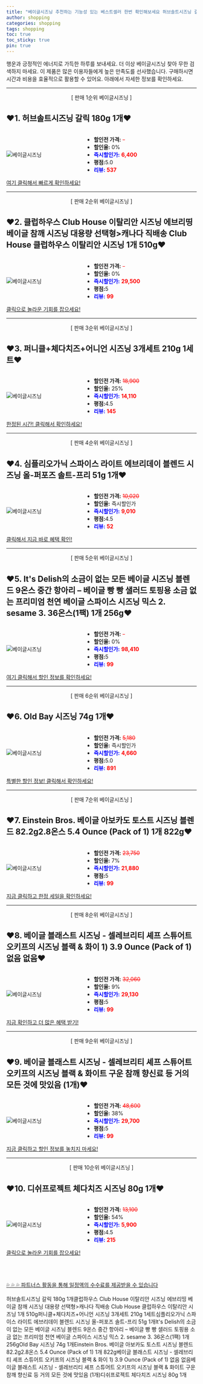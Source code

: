 ```yaml
---
title: "베이글시즈닝 추천하는 기능성 있는 베스트셀러 한번 확인해보세요 허브솔트시즈닝 갈릭 180g 1개"
author: shopping
categories: shopping
tags: shopping
toc: true
toc_sticky: true
pin: true
---
```

행운과 긍정적인 에너지로 가득한 하루를 보내세요. 더 이상 베이글시즈닝 찾아 무한 검색하지 마세요. 이 제품은 많은 이용자들에게 높은 만족도를 선사했습니다. 구매하시면 시간과 비용을 효율적으로 활용할 수 있어요. 아래에서 자세한 정보를 확인하세요.

---
<p class="toplist" style="margin: 0 auto; display: block; width: fit-content;">[ 판매 1순위 베이글시즈닝 ]</p>

<h2><strong>❤️1. 허브솔트시즈닝 갈릭 180g 1개❤️</strong></h2>

<div style="display: flex; align-items: center;">
    <div style="flex: 0.4;">
        <img src="https://thumbnail8.coupangcdn.com/thumbnails/remote/230x230ex/image/rs_quotation_api/a0ujjtjp/8d417e01012a4e05a9f34bbb6c1472a0.png" alt="베이글시즈닝" style="max-width: 100%;">
    </div>
    <div style="flex: 0.6; margin-left: 10px;">
        <ul>
            <li><strong>할인전 가격:</strong> <del style="color: red;">-</del></li>
            <li><strong>할인율:</strong> 0%</li>
            <li><span style='color:blue'><strong>즉시할인가:</strong></span> <span style='color:red'><strong>6,400</strong></span></li>
            <li><strong>평점:</strong>5.0</li>
            <li><span style='color:blue'><strong>리뷰:</strong></span> <span style='color:red'><strong>537</strong></span></li>
        </ul>
    </div>
</div>
<div class="center">
    <a href="https://selin100587.github.io?lptag=AF9450613&subid=githubio&pageKey=4970898416&traceid=V0-153&itemId=6599526819&vendorItemId=73893460046" class="myButton">
        여기 클릭해서 빠르게 확인하세요!
    </a>
</div>


---
<p class="toplist" style="margin: 0 auto; display: block; width: fit-content;">[ 판매 2순위 베이글시즈닝 ]</p>

<h2><strong>❤️2. 클럽하우스 Club House 이탈리안 시즈닝 에브리띵 베이글 참깨 시즈닝 대용량 선택형>캐나다 직배송 Club House 클럽하우스 이탈리안 시즈닝 1개 510g❤️</strong></h2>

<div style="display: flex; align-items: center;">
    <div style="flex: 0.4;">
        <img src="https://thumbnail8.coupangcdn.com/thumbnails/remote/230x230ex/image/vendor_inventory/6125/3fa698a01f41aa882f585c2fbda7a5a9c8312b35570994017f589c09960b.jpg" alt="베이글시즈닝" style="max-width: 100%;">
    </div>
    <div style="flex: 0.6; margin-left: 10px;">
        <ul>
            <li><strong>할인전 가격:</strong> <del style="color: red;">-</del></li>
            <li><strong>할인율:</strong> 0%</li>
            <li><span style='color:blue'><strong>즉시할인가:</strong></span> <span style='color:red'><strong>29,500</strong></span></li>
            <li><strong>평점:</strong>5</li>
            <li><span style='color:blue'><strong>리뷰:</strong></span> <span style='color:red'><strong>99</strong></span></li>
        </ul>
    </div>
</div>
<div class="center">
    <a href="https://selin100587.github.io?lptag=AF9450613&subid=githubio&pageKey=7686790567&traceid=V0-153&itemId=20544745493&vendorItemId=87621204306" class="myButton">
        클릭으로 놀라운 기회를 잡으세요!
    </a>
</div>


---
<p class="toplist" style="margin: 0 auto; display: block; width: fit-content;">[ 판매 3순위 베이글시즈닝 ]</p>

<h2><strong>❤️3. 퍼니클+체다치즈+어니언 시즈닝 3개세트 210g 1세트❤️</strong></h2>

<div style="display: flex; align-items: center;">
    <div style="flex: 0.4;">
        <img src="https://thumbnail8.coupangcdn.com/thumbnails/remote/230x230ex/image/vendor_inventory/abfc/0937a1c7c60667ddd6d4743c6a012b8d29a5da23cee9e311ce900b3a75af.jpg" alt="베이글시즈닝" style="max-width: 100%;">
    </div>
    <div style="flex: 0.6; margin-left: 10px;">
        <ul>
            <li><strong>할인전 가격:</strong> <del style="color: red;">18,900</del></li>
            <li><strong>할인율:</strong> 25%</li>
            <li><span style='color:blue'><strong>즉시할인가:</strong></span> <span style='color:red'><strong>14,110</strong></span></li>
            <li><strong>평점:</strong>4.5</li>
            <li><span style='color:blue'><strong>리뷰:</strong></span> <span style='color:red'><strong>145</strong></span></li>
        </ul>
    </div>
</div>
<div class="center">
    <a href="https://selin100587.github.io?lptag=AF9450613&subid=githubio&pageKey=8190988805&traceid=V0-153&itemId=23439847180&vendorItemId=85905368262" class="myButton">
        한정된 시간! 클릭해서 확인하세요!
    </a>
</div>


---
<p class="toplist" style="margin: 0 auto; display: block; width: fit-content;">[ 판매 4순위 베이글시즈닝 ]</p>

<h2><strong>❤️4. 심플리오가닉 스파이스 라이트 에브리데이 블렌드 시즈닝 올-퍼포즈 솔트-프리 51g 1개❤️</strong></h2>

<div style="display: flex; align-items: center;">
    <div style="flex: 0.4;">
        <img src="https://thumbnail7.coupangcdn.com/thumbnails/remote/230x230ex/image/vendor_inventory/b246/72fccb3170c81975958b4d98c5205161baf10ba9c82edef2f8522a61d061.jpg" alt="베이글시즈닝" style="max-width: 100%;">
    </div>
    <div style="flex: 0.6; margin-left: 10px;">
        <ul>
            <li><strong>할인전 가격:</strong> <del style="color: red;">10,020</del></li>
            <li><strong>할인율:</strong> 즉시할인가</li>
            <li><span style='color:blue'><strong>즉시할인가:</strong></span> <span style='color:red'><strong>9,010</strong></span></li>
            <li><strong>평점:</strong>4.5</li>
            <li><span style='color:blue'><strong>리뷰:</strong></span> <span style='color:red'><strong>52</strong></span></li>
        </ul>
    </div>
</div>
<div class="center">
    <a href="https://selin100587.github.io?lptag=AF9450613&subid=githubio&pageKey=671015&traceid=V0-153&itemId=2406699&vendorItemId=3215643453" class="myButton">
        클릭해서 지금 바로 혜택 확인!
    </a>
</div>


---
<p class="toplist" style="margin: 0 auto; display: block; width: fit-content;">[ 판매 5순위 베이글시즈닝 ]</p>

<h2><strong>❤️5. It's Delish의 소금이 없는 모든 베이글 시즈닝 블렌드 9온스 중간 항아리 – 베이글 빵 빵 샐러드 토핑용 소금 없는 프리미엄 천연 베이글 스파이스 시즈닝 믹스 2. sesame 3. 36온스(1팩) 1개 256g❤️</strong></h2>

<div style="display: flex; align-items: center;">
    <div style="flex: 0.4;">
        <img src="https://thumbnail10.coupangcdn.com/thumbnails/remote/230x230ex/image/vendor_inventory/b43d/5c2e90fcb8e0404d9da07162e7dfe87acf5f85c41258d23cba44905d2f25.jpg" alt="베이글시즈닝" style="max-width: 100%;">
    </div>
    <div style="flex: 0.6; margin-left: 10px;">
        <ul>
            <li><strong>할인전 가격:</strong> <del style="color: red;">-</del></li>
            <li><strong>할인율:</strong> 0%</li>
            <li><span style='color:blue'><strong>즉시할인가:</strong></span> <span style='color:red'><strong>98,410</strong></span></li>
            <li><strong>평점:</strong>5</li>
            <li><span style='color:blue'><strong>리뷰:</strong></span> <span style='color:red'><strong>99</strong></span></li>
        </ul>
    </div>
</div>
<div class="center">
    <a href="https://selin100587.github.io?lptag=AF9450613&subid=githubio&pageKey=7479230907&traceid=V0-153&itemId=19532495884&vendorItemId=86640914044" class="myButton">
        여기 클릭해서 할인 정보를 확인하세요!
    </a>
</div>


---
<p class="toplist" style="margin: 0 auto; display: block; width: fit-content;">[ 판매 6순위 베이글시즈닝 ]</p>

<h2><strong>❤️6. Old Bay 시즈닝 74g 1개❤️</strong></h2>

<div style="display: flex; align-items: center;">
    <div style="flex: 0.4;">
        <img src="https://thumbnail6.coupangcdn.com/thumbnails/remote/230x230ex/image/vendor_inventory/3e71/b53019cf68924cd2f68445563fcca1873cd506fae70745d6e661aedac0fc.jpg" alt="베이글시즈닝" style="max-width: 100%;">
    </div>
    <div style="flex: 0.6; margin-left: 10px;">
        <ul>
            <li><strong>할인전 가격:</strong> <del style="color: red;">5,180</del></li>
            <li><strong>할인율:</strong> 즉시할인가</li>
            <li><span style='color:blue'><strong>즉시할인가:</strong></span> <span style='color:red'><strong>4,660</strong></span></li>
            <li><strong>평점:</strong>5.0</li>
            <li><span style='color:blue'><strong>리뷰:</strong></span> <span style='color:red'><strong>891</strong></span></li>
        </ul>
    </div>
</div>
<div class="center">
    <a href="https://selin100587.github.io?lptag=AF9450613&subid=githubio&pageKey=8724568&traceid=V0-153&itemId=38076602&vendorItemId=4041703916" class="myButton">
        특별한 할인 정보! 클릭해서 확인하세요!
    </a>
</div>


---
<p class="toplist" style="margin: 0 auto; display: block; width: fit-content;">[ 판매 7순위 베이글시즈닝 ]</p>

<h2><strong>❤️7. Einstein Bros. 베이글 아보카도 토스트 시즈닝 블렌드 82.2g2.8온스 5.4 Ounce (Pack of 1) 1개 822g❤️</strong></h2>

<div style="display: flex; align-items: center;">
    <div style="flex: 0.4;">
        <img src="https://thumbnail8.coupangcdn.com/thumbnails/remote/230x230ex/image/vendor_inventory/e496/443debac61a2b6c198124985774684042a722226b6c32e5ce4d520eb07c4.jpg" alt="베이글시즈닝" style="max-width: 100%;">
    </div>
    <div style="flex: 0.6; margin-left: 10px;">
        <ul>
            <li><strong>할인전 가격:</strong> <del style="color: red;">23,750</del></li>
            <li><strong>할인율:</strong> 7%</li>
            <li><span style='color:blue'><strong>즉시할인가:</strong></span> <span style='color:red'><strong>21,880</strong></span></li>
            <li><strong>평점:</strong>5</li>
            <li><span style='color:blue'><strong>리뷰:</strong></span> <span style='color:red'><strong>99</strong></span></li>
        </ul>
    </div>
</div>
<div class="center">
    <a href="https://selin100587.github.io?lptag=AF9450613&subid=githubio&pageKey=7894288223&traceid=V0-153&itemId=22916678734&vendorItemId=90793009021" class="myButton">
        지금 클릭하고 한정 세일을 확인하세요!
    </a>
</div>


---
<p class="toplist" style="margin: 0 auto; display: block; width: fit-content;">[ 판매 8순위 베이글시즈닝 ]</p>

<h2><strong>❤️8. 베이글 블래스트 시즈닝 - 셀레브리티 셰프 스튜어트 오키프의 시즈닝 블랙 & 화이 1) 3.9 Ounce (Pack of 1) 없음 없음❤️</strong></h2>

<div style="display: flex; align-items: center;">
    <div style="flex: 0.4;">
        <img src="https://thumbnail8.coupangcdn.com/thumbnails/remote/230x230ex/image/vendor_inventory/5833/8e4bf0335fb32b01014a7a1be43d7acf0944a4e4638d33e6cc7aebc136e0.jpg" alt="베이글시즈닝" style="max-width: 100%;">
    </div>
    <div style="flex: 0.6; margin-left: 10px;">
        <ul>
            <li><strong>할인전 가격:</strong> <del style="color: red;">32,060</del></li>
            <li><strong>할인율:</strong> 9%</li>
            <li><span style='color:blue'><strong>즉시할인가:</strong></span> <span style='color:red'><strong>29,130</strong></span></li>
            <li><strong>평점:</strong>5</li>
            <li><span style='color:blue'><strong>리뷰:</strong></span> <span style='color:red'><strong>99</strong></span></li>
        </ul>
    </div>
</div>
<div class="center">
    <a href="https://selin100587.github.io?lptag=AF9450613&subid=githubio&pageKey=8179405433&traceid=V0-153&itemId=23380990632&vendorItemId=90793012863" class="myButton">
        지금 확인하고 더 많은 혜택 받기!
    </a>
</div>


---
<p class="toplist" style="margin: 0 auto; display: block; width: fit-content;">[ 판매 9순위 베이글시즈닝 ]</p>

<h2><strong>❤️9. 베이글 블래스트 시즈닝 - 셀레브리티 셰프 스튜어트 오키프의 시즈닝 블랙 & 화이트 구운 참깨 향신료 등 거의 모든 것에 맛있음 (1개)❤️</strong></h2>

<div style="display: flex; align-items: center;">
    <div style="flex: 0.4;">
        <img src="https://thumbnail7.coupangcdn.com/thumbnails/remote/230x230ex/image/vendor_inventory/fcc9/b2809dc3701530968e2cf2f4a541afbbf4a4b4a56621bc29a76089bcca52.jpg" alt="베이글시즈닝" style="max-width: 100%;">
    </div>
    <div style="flex: 0.6; margin-left: 10px;">
        <ul>
            <li><strong>할인전 가격:</strong> <del style="color: red;">48,600</del></li>
            <li><strong>할인율:</strong> 38%</li>
            <li><span style='color:blue'><strong>즉시할인가:</strong></span> <span style='color:red'><strong>29,700</strong></span></li>
            <li><strong>평점:</strong>5</li>
            <li><span style='color:blue'><strong>리뷰:</strong></span> <span style='color:red'><strong>99</strong></span></li>
        </ul>
    </div>
</div>
<div class="center">
    <a href="https://selin100587.github.io?lptag=AF9450613&subid=githubio&pageKey=7973083594&traceid=V0-153&itemId=23434394835&vendorItemId=90777989543" class="myButton">
        지금 클릭하고 할인 정보를 놓치지 마세요!
    </a>
</div>


---
<p class="toplist" style="margin: 0 auto; display: block; width: fit-content;">[ 판매 10순위 베이글시즈닝 ]</p>

<h2><strong>❤️10. 디쉬프로젝트 체다치즈 시즈닝 80g 1개❤️</strong></h2>

<div style="display: flex; align-items: center;">
    <div style="flex: 0.4;">
        <img src="https://thumbnail6.coupangcdn.com/thumbnails/remote/230x230ex/image/rs_quotation_api/cwiw9nex/d6941719c3014f34b31c9651d0f62356.jpg" alt="베이글시즈닝" style="max-width: 100%;">
    </div>
    <div style="flex: 0.6; margin-left: 10px;">
        <ul>
            <li><strong>할인전 가격:</strong> <del style="color: red;">13,100</del></li>
            <li><strong>할인율:</strong> 54%</li>
            <li><span style='color:blue'><strong>즉시할인가:</strong></span> <span style='color:red'><strong>5,900</strong></span></li>
            <li><strong>평점:</strong>4.5</li>
            <li><span style='color:blue'><strong>리뷰:</strong></span> <span style='color:red'><strong>215</strong></span></li>
        </ul>
    </div>
</div>
<div class="center">
    <a href="https://selin100587.github.io?lptag=AF9450613&subid=githubio&pageKey=7593213735&traceid=V0-153&itemId=20069542216&vendorItemId=87165345984" class="myButton">
        클릭으로 놀라운 기회를 잡으세요!
    </a>
</div>

<br><br><br>[💦 💦 💦 파트너스 활동을 통해 일정액의 수수료를 제공받을 수 있습니다](https://link.coupang.com/a/bcpT2c)<br><br>허브솔트시즈닝 갈릭 180g 1개클럽하우스 Club House 이탈리안 시즈닝 에브리띵 베이글 참깨 시즈닝 대용량 선택형>캐나다 직배송 Club House 클럽하우스 이탈리안 시즈닝 1개 510g퍼니클+체다치즈+어니언 시즈닝 3개세트 210g 1세트심플리오가닉 스파이스 라이트 에브리데이 블렌드 시즈닝 올-퍼포즈 솔트-프리 51g 1개It's Delish의 소금이 없는 모든 베이글 시즈닝 블렌드 9온스 중간 항아리 – 베이글 빵 빵 샐러드 토핑용 소금 없는 프리미엄 천연 베이글 스파이스 시즈닝 믹스 2. sesame 3. 36온스(1팩) 1개 256gOld Bay 시즈닝 74g 1개Einstein Bros. 베이글 아보카도 토스트 시즈닝 블렌드 82.2g2.8온스 5.4 Ounce (Pack of 1) 1개 822g베이글 블래스트 시즈닝 - 셀레브리티 셰프 스튜어트 오키프의 시즈닝 블랙 & 화이 1) 3.9 Ounce (Pack of 1) 없음 없음베이글 블래스트 시즈닝 - 셀레브리티 셰프 스튜어트 오키프의 시즈닝 블랙 & 화이트 구운 참깨 향신료 등 거의 모든 것에 맛있음 (1개)디쉬프로젝트 체다치즈 시즈닝 80g 1개
